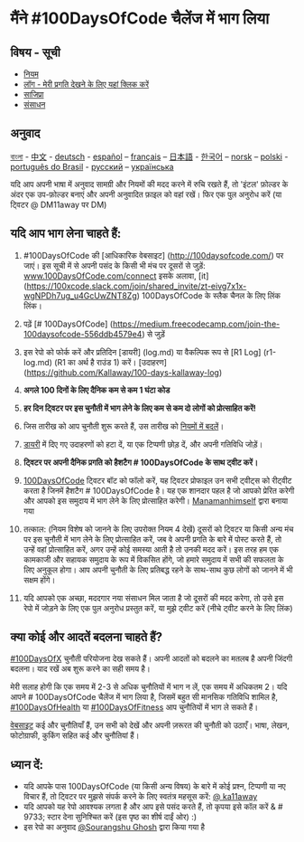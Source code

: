 # मैंने #100DaysOfCode चैलेंज में भाग लिया

## विषय - सूची
* [नियम](rules.md)
* [लॉग - मेरी प्रगति देखने के लिए यहां क्लिक करें](log.md)
* [साजिप्रा](FAQ.md)
* [संसाधन](Resources.md)

## अनुवाद
[বাংলা](README.md) - [中文](../ch/README.md) - [deutsch](../de/README.md) - [español](../es/README.md) – [français](../fr/FAQ-fr.md) – [日本語](../ja/README.md) - [한국어](../ko/README-ko.md) – [norsk](../no/README.md) –  [polski](../pl/README.md) - [português do Brasil](../pt-br/LEIAME.md) - [русский](../ru/README-ru.md) – [українська](../ua/README-ua.md)

यदि आप अपनी भाषा में अनुवाद सामग्री और नियमों की मदद करने में रुचि रखते हैं, तो 'इंटल' फ़ोल्डर के अंदर एक उप-फ़ोल्डर बनाएं और अपनी अनुवादित फ़ाइल को वहां रखें। फिर एक पुल अनुरोध करें (या ट्विटर @ DM11away पर DM)


## यदि आप भाग लेना चाहते हैं:

1. #100DaysOfCode की [आधिकारिक वेबसाइट] (http://100daysofcode.com/) पर जाएं। इस सूची में से अपनी पसंद के किसी भी मंच पर दूसरों से जुड़ें: www.100DaysOfCode.com/connect
  इसके अलावा, [it] (https://100xcode.slack.com/join/shared_invite/zt-eivg7x1x-wgNPDh7ug_u4GcUwZNT8Zg) 100DaysOfCode के स्लैक चैनल के लिए लिंक लिंक।
2. पढ़ें [# 100DaysOfCode] (https://medium.freecodecamp.com/join-the-100daysofcode-556ddb4579e4) से जुड़ें
3. इस रेपो को फोर्क करें और प्रतिदिन [डायरी] (log.md) या वैकल्पिक रूप से [R1 Log] (r1-log.md) (R1 का अर्थ है राउंड 1) करें। [उदाहरण] (https://github.com/Kallaway/100-days-kallaway-log)

4. **अगले 100 दिनों के लिए दैनिक कम से कम 1 घंटा कोड**
5. **हर दिन ट्विटर पर इस चुनौती में भाग लेने के लिए कम से कम दो लोगों को प्रोत्साहित करें!**
6. जिस तारीख को आप चुनौती शुरू करते हैं, उस तारीख को [नियमों में बदलें](rules.md)।
7. [डायरी](log.md) में दिए गए उदाहरणों को हटा दें, या एक टिप्पणी छोड़ दें, और अपनी गतिविधि जोड़ें।
8. **ट्विटर पर अपनी दैनिक प्रगति को हैशटैग # 100DaysOfCode के साथ ट्वीट करें।**
9. [100DaysOfCode](https://twitter.com/_100DaysOfCode) ट्विटर बॉट को फॉलो करें, यह ट्विटर प्रोफाइल उन सभी ट्वीट्स को रीट्वीट करता है जिनमें हैशटैग # 100DaysOfCode है। यह एक शानदार पहल है जो आपको प्रेरित करेगी और आपको इस समुदाय में भाग लेने के लिए प्रोत्साहित करेगी। [Manamanhimself](https://twitter.com/amanhimself) द्वारा बनाया गया
10. तत्काल: (नियम विशेष को जानने के लिए उपरोक्त नियम 4 देखें) दूसरों को ट्विटर या किसी अन्य मंच पर इस चुनौती में भाग लेने के लिए प्रोत्साहित करें, जब वे अपनी प्रगति के बारे में पोस्ट करते हैं, तो उन्हें वहां प्रोत्साहित करें, अगर उन्हें कोई समस्या आती है तो उनकी मदद करें। इस तरह हम एक कामकाजी और सहायक समुदाय के रूप में विकसित होंगे, जो हमारे समुदाय में सभी की सफलता के लिए अनुकूल होगा। आप अपनी चुनौती के लिए प्रतिबद्ध रहने के साथ-साथ कुछ लोगों को जानने में भी सक्षम होंगे।
11. यदि आपको एक अच्छा, मददगार नया संसाधन मिल जाता है जो दूसरों की मदद करेगा, तो उसे इस रेपो में जोड़ने के लिए एक पुल अनुरोध प्रस्तुत करें, या मुझे ट्वीट करें (नीचे ट्वीट करने के लिए लिंक) 

## क्या कोई और आदतें बदलना चाहते हैं?

[#100DaysOfX](http://100daysofx.com/) चुनौती परियोजना देख सकते हैं। अपनी आदतों को बदलने का मतलब है अपनी जिंदगी बदलना। याद रखें अब शुरू करने का सही समय है।

मेरी सलाह होगी कि एक समय में 2-3 से अधिक चुनौतियों में भाग न लें, एक समय में अधिकतम 2। यदि आपने # 100DaysOfCode चैलेंज में भाग लिया है, जिसमें बहुत सी मानसिक गतिविधि शामिल है, [#100DaysOfHealth](http://100daysofx.com/where-x-is/health/) या [#100DaysOfFitness](http://100daysofx.com/challenges/) आप चुनौतियों में भाग ले सकते हैं।

[वेबसाइट](http://100daysofx.com/) कई और चुनौतियाँ हैं, उन सभी को देखें और अपनी ज़रूरत की चुनौती को उठाएँ। भाषा, लेखन, फोटोग्राफी, कुकिंग सहित कई और चुनौतियां हैं।

## ध्यान दें:

* यदि आपके पास 100DaysOfCode (या किसी अन्य विषय) के बारे में कोई प्रश्न, टिप्पणी या नए विचार हैं, तो ट्विटर पर मुझसे संपर्क करने के लिए स्वतंत्र महसूस करें: [@ ka11away](https://twitter.com/ka11away)
* यदि आपको यह रेपो आवश्यक लगता है और आप इसे पसंद करते हैं, तो कृपया इसे कॉल करें & # 9733; स्टार देना सुनिश्चित करें (इस पृष्ठ का शीर्ष दाईं ओर) :)
* इस रेपो का अनुवाद [@Sourangshu Ghosh](https://sourangshu.github.io) द्वारा किया गया है
